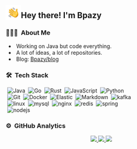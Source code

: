 <img alt="Night Coding" src="./assets/Hand%20Wave.gif" width='40' align="left"/><h2>Hey there! I'm Bpazy</h2>

### 👨🏻‍💻 &nbsp;About Me

* &nbsp;Working on Java but code everything.
* &nbsp;A lot of ideas, a lot of repositories.
* &nbsp;Blog: [Bpazy/blog](https://github.com/Bpazy/blog)

### 🛠 &nbsp;Tech Stack

&nbsp;![Java](https://img.shields.io/badge/-Java-05122A?style=flat&logo=Java&logoColor=FFA518)&nbsp;
![Go](https://img.shields.io/badge/-Go-05122A?style=flat&logo=Go)&nbsp;
![Rust](https://img.shields.io/badge/-Rust-05122A?style=flat&logo=Rust)&nbsp;
![JavaScript](https://img.shields.io/badge/-JavaScript-05122A?style=flat&logo=javascript)&nbsp;
![Python](https://img.shields.io/badge/-Python-05122A?style=flat&logo=python)&nbsp;\
&nbsp;![Git](https://img.shields.io/badge/-Git-05122A?style=flat&logo=git)&nbsp;
![Docker](https://img.shields.io/badge/-Docker-05122A?style=flat&logo=Docker)&nbsp;
![Elastic](https://img.shields.io/badge/-Elastic-05122A?style=flat&logo=Elastic)&nbsp;
![Markdown](https://img.shields.io/badge/-Markdown-05122A?style=flat&logo=markdown)&nbsp;
![kafka](https://img.shields.io/badge/-kafka-05122A?style=flat&logo=apachekafka)&nbsp;\
&nbsp;![linux](https://img.shields.io/badge/-linux-05122A?style=flat&logo=linux)&nbsp;
![mysql](https://img.shields.io/badge/-mysql-05122A?style=flat&logo=mysql)&nbsp;
![nginx](https://img.shields.io/badge/-nginx-05122A?style=flat&logo=nginx)&nbsp;
![redis](https://img.shields.io/badge/-redis-05122A?style=flat&logo=redis)&nbsp;
![spring](https://img.shields.io/badge/-spring-05122A?style=flat&logo=spring)&nbsp;\
&nbsp;![nodejs](https://img.shields.io/badge/-node.js-05122A?style=flat&logo=nodedotjs)&nbsp;

### ⚙️ &nbsp;GitHub Analytics
<p align="center">
<a href="https://github.com/Bpazy">
  <img height="180em" src="https://github-readme-stats.vercel.app/api?username=Bpazy&show_icons=true&include_all_commits=true&count_private=true"/>
  <img height="180em" src="https://github-readme-stats.vercel.app/api/top-langs/?username=Bpazy&layout=compact&langs_count=6&hide=css"/>
<img align="" height="310em" src="https://activity-graph.herokuapp.com/graph?username=Bpazy&theme=nord&color=41b883&point=41b883&hide_border=true&line=959598&title_color=41b883&icon_color=41b883&text_color=959598&bg_color=9ca3af00" />
</a>
</p>
